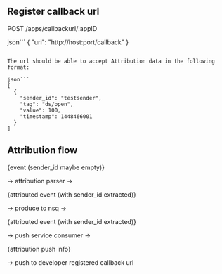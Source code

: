 ## Register callback url

POST /apps/callbackurl/:appID

json```
{
    "url": "http://host:port/callback"
}
```

The url should be able to accept Attribution data in the following format:

json```
[
  {
    "sender_id": "testsender",
    "tag": "ds/open",
    "value": 100,
    "timestamp": 1448466001
  }
]
```

## Attribution flow

{event (sender_id maybe empty)}

-> attribution parser ->

{attributed event (with sender_id extracted)}

-> produce to nsq ->

{attributed event (with sender_id extracted)}

-> push service consumer ->

{attribution push info}

-> push to developer registered callback url